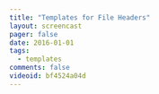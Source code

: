 ```yaml
---
title: "Templates for File Headers"
layout: screencast 
pager: false
date: 2016-01-01
tags:
  - templates
comments: false
videoid: bf4524a04d
---
```

